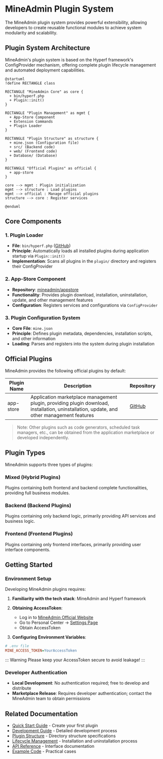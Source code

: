 # MineAdmin Plugin System

The MineAdmin plugin system provides powerful extensibility, allowing developers to create reusable functional modules to achieve system modularity and scalability.

## Plugin System Architecture

MineAdmin's plugin system is based on the Hyperf framework's ConfigProvider mechanism, offering complete plugin lifecycle management and automated deployment capabilities.

```plantuml
@startuml
!define RECTANGLE class

RECTANGLE "MineAdmin Core" as core {
  + bin/hyperf.php
  + Plugin::init()
}

RECTANGLE "Plugin Management" as mgmt {
  + App-Store Component
  + Extension Commands
  + Plugin Loader
}

RECTANGLE "Plugin Structure" as structure {
  + mine.json (Configuration file)
  + src/ (Backend code)
  + web/ (Frontend code)
  + Database/ (Database)
}

RECTANGLE "Official Plugins" as official {
  + app-store
}

core --> mgmt : Plugin initialization
mgmt --> structure : Load plugins
mgmt --> official : Manage official plugins
structure --> core : Register services

@enduml
```

## Core Components

### 1. Plugin Loader
- **File**: `bin/hyperf.php` ([GitHub](https://github.com/mineadmin/mineadmin/blob/master/bin/hyperf.php))
- **Principle**: Automatically loads all installed plugins during application startup via `Plugin::init()`
- **Implementation**: Scans all plugins in the `plugin/` directory and registers their ConfigProvider

### 2. App-Store Component
- **Repository**: [mineadmin/appstore](https://github.com/mineadmin/appstore)
- **Functionality**: Provides plugin download, installation, uninstallation, update, and other management features
- **Configuration**: Registers services and configurations via `ConfigProvider`

### 3. Plugin Configuration System
- **Core File**: `mine.json`
- **Principle**: Defines plugin metadata, dependencies, installation scripts, and other information
- **Loading**: Parses and registers into the system during plugin installation

## Official Plugins

MineAdmin provides the following official plugins by default:

| Plugin Name | Description | Repository |
|------------|-------------|------------|
| app-store | Application marketplace management plugin, providing plugin download, installation, uninstallation, update, and other management features | [GitHub](https://github.com/mineadmin/appstore) |

> Note: Other plugins such as code generators, scheduled task managers, etc., can be obtained from the application marketplace or developed independently.

## Plugin Types

MineAdmin supports three types of plugins:

### Mixed (Hybrid Plugins)
Plugins containing both frontend and backend complete functionalities, providing full business modules.

### Backend (Backend Plugins)
Plugins containing only backend logic, primarily providing API services and business logic.

### Frontend (Frontend Plugins)
Plugins containing only frontend interfaces, primarily providing user interface components.

## Getting Started

### Environment Setup

Developing MineAdmin plugins requires:

1. **Familiarity with the tech stack**: MineAdmin and Hyperf framework
2. **Obtaining AccessToken**:
   - Log in to [MineAdmin Official Website](https://www.mineadmin.com/login)
   - Go to Personal Center → [Settings Page](https://www.mineadmin.com/member/setting)
   - Obtain AccessToken

3. **Configuring Environment Variables**:
```ini
# .env file
MINE_ACCESS_TOKEN=YourAccessToken
```

::: Warning
Please keep your AccessToken secure to avoid leakage!
:::

### Developer Authentication

- **Local Development**: No authentication required; free to develop and distribute
- **Marketplace Release**: Requires developer authentication; contact the MineAdmin team to obtain permissions

## Related Documentation

- [Quick Start Guide](./guide.md) - Create your first plugin
- [Development Guide](./develop.md) - Detailed development process
- [Plugin Structure](./structure.md) - Directory structure specifications
- [Lifecycle Management](./lifecycle.md) - Installation and uninstallation process
- [API Reference](./api.md) - Interface documentation
- [Example Code](./examples.md) - Practical cases